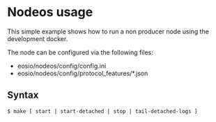 # Nodeos usage

This simple example shows how to run a non producer node using the development docker.

The node can be configured via the following files:

- eosio/nodeos/config/config.ini
- eosio/nodeos/config/protocol_features/*.json

## Syntax

`
$ make [ start | start-detached | stop | tail-detached-logs ]
`
